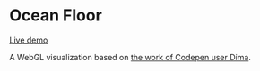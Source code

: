 # Ocean Floor

[Live demo](https://rawgit.com/tsbehlman/ocean-floor/master/index.html)

A WebGL visualization based on [the work of Codepen user Dima](https://codepen.io/dimaZubkov/pen/ZQpjJy).